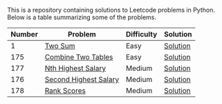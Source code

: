 This is a repository containing solutions to Leetcode problems in Python. Below is a table summarizing some of the problems.

| Number | Problem | Difficulty | Solution |
| --- | --- | --- | --- |
| 1 | [Two Sum](https://leetcode.com/problems/two-sum/) | Easy | [Solution](https://github.com/pwu97/Leetcode-Python/blob/main/Problems/LC0001_twoSum.py) |
| 175 | [Combine Two Tables](https://leetcode.com/problems/combine-two-tables/) | Easy | [Solution](https://github.com/pwu97/Leetcode-Python/blob/main/Problems/LC0175_combineTables.sql) |
| 177 | [Nth Highest Salary](https://leetcode.com/problems/nth-highest-salary/) | Medium | [Solution](https://github.com/pwu97/Leetcode-Python/blob/main/Problems/LC0177_nthSalary.sql) |
| 176 | [Second Highest Salary](https://leetcode.com/problems/second-highest-salary/) | Medium | [Solution](https://github.com/pwu97/Leetcode-Python/blob/main/Problems/LC0176_secondSalary.sql) |
| 178 | [Rank Scores](https://leetcode.com/problems/rank-scores/) | Medium | [Solution](https://github.com/pwu97/Leetcode-Python/blob/main/Problems/LC0178_rankScores.sql) |
<!--
| 2 | [Add Two Numbers](https://leetcode.com/problems/add-two-numbers/) | Medium | [Solution](https://github.com/ConcreteCS/Leetcode-Python-Solutions/blob/main/Problems/LC0002_addTwoNumbers.py) |
| 100 | [Same Tree](https://leetcode.com/problems/same-tree/) | Easy | [Solution](https://github.com/ConcreteCS/Leetcode-Python-Solutions/blob/main/Problems/LC0100_isSameTree.py) |
| 208 | [Implement Trie (Prefix Tree)](https://leetcode.com/problems/implement-trie-prefix-tree/) | Medium | [Solution](https://github.com/ConcreteCS/Leetcode-Python-Solutions/blob/main/Problems/LC0208_implementTrie.py) |
| 300 | [Longest Increasing Subsequence](https://leetcode.com/problems/longest-increasing-subsequence/) | Medium | [Solution](https://github.com/ConcreteCS/Leetcode-Python-Solutions/blob/main/Problems/LC0300_lengthofLIS.py) |  -->

